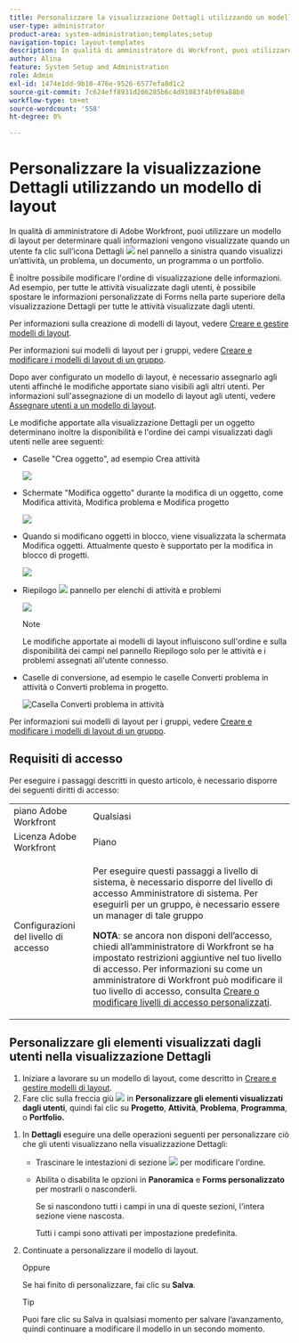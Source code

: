 ```yaml
---
title: Personalizzare la visualizzazione Dettagli utilizzando un modello di layout
user-type: administrator
product-area: system-administration;templates;setup
navigation-topic: layout-templates
description: In qualità di amministratore di Workfront, puoi utilizzare un modello di layout per determinare quali informazioni vengono visualizzate quando un utente seleziona la sezione Dettagli nel pannello a sinistra durante la visualizzazione di un’attività, un problema, un documento, un programma o un portfolio.
author: Alina
feature: System Setup and Administration
role: Admin
exl-id: 1474e1dd-9b10-476e-9526-6577efa8d1c2
source-git-commit: 7c624eff8931d206285b6c4d91083f4bf09a88b0
workflow-type: tm+mt
source-wordcount: '558'
ht-degree: 0%

---
```


# Personalizzare la visualizzazione Dettagli utilizzando un modello di layout

<!--<span class="preview">The highlighted information on this page refers to functionality not yet generally available. It is available for all customers in the Preview environment and for a select group of customers in the Production environment.</span>-->

In qualità di amministratore di Adobe Workfront, puoi utilizzare un modello di layout per determinare quali informazioni vengono visualizzate quando un utente fa clic sull’icona Dettagli ![](assets/project-details-icon.png) nel pannello a sinistra quando visualizzi un’attività, un problema, un documento, un programma o un portfolio.

<!--
or billing record
-->

È inoltre possibile modificare l&#39;ordine di visualizzazione delle informazioni. Ad esempio, per tutte le attività visualizzate dagli utenti, è possibile spostare le informazioni personalizzate di Forms nella parte superiore della visualizzazione Dettagli per tutte le attività visualizzate dagli utenti.

Per informazioni sulla creazione di modelli di layout, vedere [Creare e gestire modelli di layout](../use-layout-templates/create-and-manage-layout-templates.md).

Per informazioni sui modelli di layout per i gruppi, vedere [Creare e modificare i modelli di layout di un gruppo](../../../administration-and-setup/manage-groups/work-with-group-objects/create-and-modify-a-groups-layout-templates.md).

Dopo aver configurato un modello di layout, è necessario assegnarlo agli utenti affinché le modifiche apportate siano visibili agli altri utenti. Per informazioni sull&#39;assegnazione di un modello di layout agli utenti, vedere [Assegnare utenti a un modello di layout](../use-layout-templates/assign-users-to-layout-template.md).

Le modifiche apportate alla visualizzazione Dettagli per un oggetto determinano inoltre la disponibilità e l&#39;ordine dei campi visualizzati dagli utenti nelle aree seguenti:


* Caselle &quot;Crea oggetto&quot;, ad esempio Crea attività

  ![](assets/new-task-dialog.png)


* Schermate &quot;Modifica oggetto&quot; durante la modifica di un oggetto, come Modifica attività, Modifica problema e Modifica progetto

  ![](assets/edit-task-screen.png)


* Quando si modificano oggetti in blocco, viene visualizzata la schermata Modifica oggetti. Attualmente questo è supportato per la modifica in blocco di progetti.

  ![](assets/customize-edit-projects-in-bulk-box-with-layout-template.png)


* Riepilogo ![](assets/summary-panel-icon.png) pannello per elenchi di attività e problemi

  ![](assets/summary-area.png)

  >[!NOTE]
  >
  >Le modifiche apportate ai modelli di layout influiscono sull&#39;ordine e sulla disponibilità dei campi nel pannello Riepilogo solo per le attività e i problemi assegnati all&#39;utente connesso.

* Caselle di conversione, ad esempio le caselle Converti problema in attività o Converti problema in progetto.

  ![Casella Converti problema in attività](assets/convert-issue-to-task-box.png)

Per informazioni sui modelli di layout per i gruppi, vedere [Creare e modificare i modelli di layout di un gruppo](../../../administration-and-setup/manage-groups/work-with-group-objects/create-and-modify-a-groups-layout-templates.md).

## Requisiti di accesso

Per eseguire i passaggi descritti in questo articolo, è necessario disporre dei seguenti diritti di accesso:

<table style="table-layout:auto"> 
 <col> 
 <col> 
 <tbody> 
  <tr> 
   <td role="rowheader">piano Adobe Workfront</td> 
   <td>Qualsiasi</td> 
  </tr> 
  <tr> 
   <td role="rowheader">Licenza Adobe Workfront</td> 
   <td>Piano</td> 
  </tr> 
  <tr> 
   <td role="rowheader">Configurazioni del livello di accesso</td> 
   <td> <p>Per eseguire questi passaggi a livello di sistema, è necessario disporre del livello di accesso Amministratore di sistema.
Per eseguirli per un gruppo, è necessario essere un manager di tale gruppo</p> <p><b>NOTA</b>: se ancora non disponi dell’accesso, chiedi all’amministratore di Workfront se ha impostato restrizioni aggiuntive nel tuo livello di accesso. Per informazioni su come un amministratore di Workfront può modificare il tuo livello di accesso, consulta <a href="../../../administration-and-setup/add-users/configure-and-grant-access/create-modify-access-levels.md" class="MCXref xref">Creare o modificare livelli di accesso personalizzati</a>.</p> </td> 
  </tr> 
 </tbody> 
</table>

## Personalizzare gli elementi visualizzati dagli utenti nella visualizzazione Dettagli

1. Iniziare a lavorare su un modello di layout, come descritto in [Creare e gestire modelli di layout](../../../administration-and-setup/customize-workfront/use-layout-templates/create-and-manage-layout-templates.md).
1. Fare clic sulla freccia giù ![](assets/dropdown-arrow-12x12.png) in **Personalizzare gli elementi visualizzati dagli utenti**, quindi fai clic su **Progetto**, **Attività**, **Problema**, **Programma**, o **Portfolio.**
<!--
, or billing record
-->

1. In **Dettagli** eseguire una delle operazioni seguenti per personalizzare ciò che gli utenti visualizzano nella visualizzazione Dettagli:

   * Trascinare le intestazioni di sezione ![](assets/move-icon---dots.png) per modificare l&#39;ordine.
   * Abilita o disabilita le opzioni in **Panoramica** e **Forms personalizzato** per mostrarli o nasconderli.

     Se si nascondono tutti i campi in una di queste sezioni, l&#39;intera sezione viene nascosta.

     Tutti i campi sono attivati per impostazione predefinita.

1. Continuate a personalizzare il modello di layout.

   Oppure

   Se hai finito di personalizzare, fai clic su **Salva**.

   >[!TIP]
   >
   >Puoi fare clic su Salva in qualsiasi momento per salvare l’avanzamento, quindi continuare a modificare il modello in un secondo momento.
